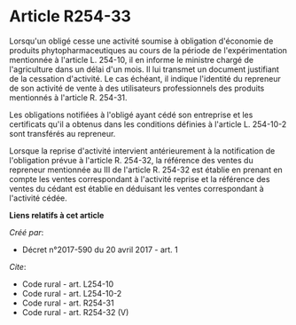 # Article R254-33

Lorsqu'un obligé cesse une activité soumise à obligation d'économie de produits phytopharmaceutiques au cours de la période
de l'expérimentation mentionnée à l'article L. 254-10, il en informe le ministre chargé de l'agriculture dans un délai d'un
mois. Il lui transmet un document justifiant de la cessation d'activité. Le cas échéant, il indique l'identité du repreneur
de son activité de vente à des utilisateurs professionnels des produits mentionnés à l'article R. 254-31. 

Les obligations notifiées à l'obligé ayant cédé son entreprise et les certificats qu'il a obtenus dans les conditions
définies à l'article L. 254-10-2 sont transférés au repreneur. 

Lorsque la reprise d'activité intervient antérieurement à la notification de l'obligation prévue à l'article R. 254-32, la
référence des ventes du repreneur mentionnée au III de l'article R. 254-32 est établie en prenant en compte les ventes
correspondant à l'activité reprise et la référence des ventes du cédant est établie en déduisant les ventes correspondant à
l'activité cédée.

**Liens relatifs à cet article**

_Créé par_:

  - Décret n°2017-590 du 20 avril 2017 - art. 1

_Cite_:

  - Code rural - art. L254-10
  - Code rural - art. L254-10-2
  - Code rural - art. R254-31
  - Code rural - art. R254-32 (V)

